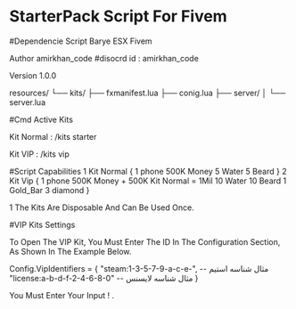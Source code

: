 # StarterPack Script For Fivem

#Dependencie
Script Barye ESX Fivem

Author amirkhan_code #disocrd id : amirkhan_code

Version 1.0.0 

resources/
└── kits/
    ├── fxmanifest.lua
    ├── conig.lua
    ├── server/
    │   └── server.lua

#Cmd Active Kits

Kit Normal : /kits starter

Kit VIP : /kits vip

#Script Capabilities
1 Kit Normal {
    1 phone
    500K Money
    5 Water
    5 Beard
}
2 Kit Vip {
    1 phone
    500K Money + 500K Kit Normal = 1Mil
    10 Water
    10 Beard
    1 Gold_Bar
    3 diamond
}

1 The Kits Are Disposable And Can Be Used Once.

#VIP Kits Settings

To Open The VIP Kit, You Must Enter The ID In The Configuration Section, As Shown In The Example Below.

Config.VipIdentifiers = {
    "steam:1-3-5-7-9-a-c-e-",   -- مثال شناسه استیم
    "license:a-b-d-f-2-4-6-8-0"  -- مثال شناسه لایسنس
}


You Must Enter Your Input ! .